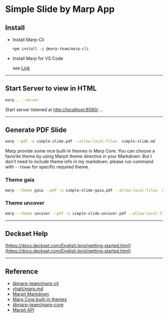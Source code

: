 # Simple Slide by Marp App

## Install

- Install Marp-Cli

  ```sh
  npm install -g @marp-team/marp-cli
  ```

- Install Marp for VS Code

  see [Link](https://marketplace.visualstudio.com/items?itemName=marp-team.marp-vscode)

---

## Start Server to view in HTML

```sh
marp . --server
```

Start server listened at [http://localhost:8080/](http://localhost:8080/) ...

---

## Generate PDF Slide

```sh
marp --pdf -o simple-slide.pdf --allow-local-files  simple-slide.md 
```

Marp provide some nice built-in themes in Marp Core. You can choose a favorite theme by using Marpit theme directive in your Markdown. But I don't need to include theme info in my markdown. please run command with `--theme` for specific required theme.

### Theme gaia

```sh
marp --theme gaia --pdf -o simple-slide-gaia.pdf --allow-local-files  simple-slide.md
```

### Theme uncover

```sh
marp --theme uncover --pdf -o simple-slide-uncover.pdf --allow-local-files  simple-slide.md
```

---

## Deckset Help

[https://docs.deckset.com/English.lproj/getting-started.html](https://docs.deckset.com/English.lproj/getting-started.html)

---

## Reference

- [@marp-team/marp-cli](https://github.com/marp-team/marp-cli#install)
- [yhatt/marp.md](https://gist.github.com/yhatt/a7d33a306a87ff634df7bb96aab058b5)
- [Marpit Markdown](https://marpit.marp.app/markdown)
- [Marp Core built-in themes](https://github.com/marp-team/marp-core/tree/main/themes)
- [@marp-team/marp-core](https://github.com/marp-team/marp-core)
- [Marpit API](https://marpit-api.marp.app)

